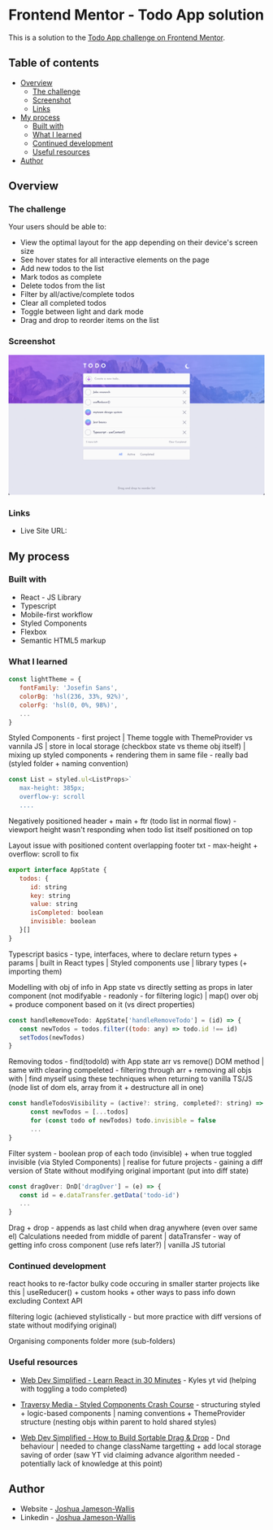 # Frontend Mentor - Todo App solution

This is a solution to the [Todo App challenge on Frontend Mentor](https://www.frontendmentor.io/challenges/todo-app-Su1_KokOW).

## Table of contents

-  [Overview](#overview)
   -  [The challenge](#the-challenge)
   -  [Screenshot](#screenshot)
   -  [Links](#links)
-  [My process](#my-process)
   -  [Built with](#built-with)
   -  [What I learned](#what-i-learned)
   -  [Continued development](#continued-development)
   -  [Useful resources](#useful-resources)
-  [Author](#author)

## Overview

### The challenge

Your users should be able to:

-  View the optimal layout for the app depending on their device's screen size
-  See hover states for all interactive elements on the page
-  Add new todos to the list
-  Mark todos as complete
-  Delete todos from the list
-  Filter by all/active/complete todos
-  Clear all completed todos
-  Toggle between light and dark mode
-  Drag and drop to reorder items on the list

### Screenshot

![](./screenshot.png)

### Links

-  Live Site URL:

## My process

### Built with

-  React - JS Library
-  Typescript
-  Mobile-first workflow
-  Styled Components
-  Flexbox
-  Semantic HTML5 markup

### What I learned

```jsx
const lightTheme = {
   fontFamily: 'Josefin Sans',
   colorBg: 'hsl(236, 33%, 92%)',
   colorFg: 'hsl(0, 0%, 98%)',
   ...
}
```

Styled Components - first project | Theme toggle with ThemeProvider vs vannila JS | store in local storage (checkbox state vs theme obj itself) | mixing up styled components + rendering them in same file - really bad (styled folder + naming convention)

```jsx
const List = styled.ul<ListProps>`
   max-height: 385px;
   overflow-y: scroll
   ....
```

Negatively positioned header + main + ftr (todo list in normal flow) - viewport height wasn't responding when todo list itself positioned on top

Layout issue with positioned content overlapping footer txt - max-height + overflow: scroll to fix

```jsx
export interface AppState {
   todos: {
      id: string
      key: string
      value: string
      isCompleted: boolean
      invisible: boolean
   }[]
}
```

Typescript basics - type, interfaces, where to declare return types + params | built in React types | Styled components use | library types (+ importing them)

Modelling with obj of info in App state vs directly setting as props in later component (not modifyable - readonly - for filtering logic) | map() over obj + produce component based on it (vs direct properties)

```jsx
const handleRemoveTodo: AppState['handleRemoveTodo'] = (id) => {
   const newTodos = todos.filter((todo: any) => todo.id !== id)
   setTodos(newTodos)
}
```

Removing todos - find(todoId) with App state arr vs remove() DOM method | same with clearing compeleted - filtering through arr + removing all objs with | find myself using these techniques when returning to vanilla TS/JS (node list of dom els, array from it + destructure all in one)

```jsx
const handleTodosVisibility = (active?: string, completed?: string) => {
      const newTodos = [...todos]
      for (const todo of newTodos) todo.invisible = false
      ...
}
```

Filter system - boolean prop of each todo (invisible) + when true toggled invisible (via Styled Components) | realise for future projects - gaining a diff version of State without modifying original important (put into diff state)

```jsx
const dragOver: DnD['dragOver'] = (e) => {
   const id = e.dataTransfer.getData('todo-id')
   ...
}
```

Drag + drop - appends as last child when drag anywhere (even over same el)
Calculations needed from middle of parent | dataTransfer - way of getting info cross component (use refs later?) | vanilla JS tutorial

### Continued development

react hooks to re-factor bulky code occuring in smaller starter projects like this | useReducer() + custom hooks + other ways to pass info down excluding Context API

filtering logic (achieved stylistically - but more practice with diff versions of state without modifying original)

Organising components folder more (sub-folders)

### Useful resources

-  [Web Dev Simplified - Learn React in 30 Minutes](https://www.youtube.com/watch?v=hQAHSlTtcmY&t=1336s&ab_channel=WebDevSimplified) - Kyles yt vid (helping with toggling a todo completed)

-  [Traversy Media - Styled Components Crash Course](https://www.youtube.com/watch?v=02zO0hZmwnw&t=945s&ab_channel=TraversyMedia) - structuring styled + logic-based components | naming conventions + ThemeProvider structure (nesting objs within parent to hold shared styles)

-  [Web Dev Simplified - How to Build Sortable Drag & Drop](https://www.youtube.com/watch?v=jfYWwQrtzzY&t=582s&ab_channel=WebDevSimplified) - Dnd behaviour | needed to change className targetting + add local storage saving of order (saw YT vid claiming advance algorithm needed - potentially lack of knowledge at this point)

## Author

-  Website - [Joshua Jameson-Wallis](https://joshuajamesonwallis.com)
-  Linkedin - [Joshua Jameson-Wallis]()

